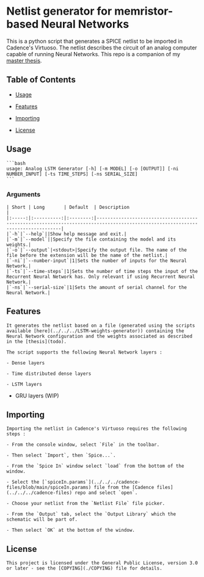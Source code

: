 # Netlist generator for memristor-based Neural Networks

This is a python script that generates a SPICE netlist to be imported in Cadence's Virtuoso. The netlist describes the circuit of an analog computer capable of running Neural Networks. This repo is a companion of my [master thesis](todo).


## Table of Contents

- [Usage](#usage)

- [Features](#features)

- [Importing](#importing)

- [License](#license)


## Usage

    ```bash
    usage: Analog LSTM Generator [-h] [-m MODEL] [-o [OUTPUT]] [-ni NUMBER_INPUT] [-ts TIME_STEPS] [-ns SERIAL_SIZE]
    ```

### Arguments

    | Short | Long       | Default  | Description                                                                                                                   |
    |:-----:|:----------:|:--------:|-------------------------------------------------------------------------------------------------------------------------------|
    |`-h`|`--help`||Show help message and exit.|
    |`-m`|`--model`||Specify the file containing the model and its weights.|
    |`-o`|`--output`|<stdout>|Specify the output file. The name of the file before the extension will be the name of the netlist.|
    |`-ni`|`--number-input`|1|Sets the number of inputs for the Neural Network.|
    |`-ts`|`--time-steps`|1|Sets the number of time steps the input of the Recurrent Neural Network has. Only relevant if using Recurrent Neural Network.|
    |`-ns`|`--serial-size`|1|Sets the amount of serial channel for the Neural Network.|

## Features

    It generates the netlist based on a file (generated using the scripts available [here](../../../LSTM-weights-generator)) containing the Neural Network configuration and the weights associated as described in the [thesis](todo).

    The script supports the following Neural Network layers :

    - Dense layers

    - Time distributed dense layers

    - LSTM layers

- GRU layers (WIP)


## Importing

    Importing the netlist in Cadence's Virtuoso requires the following steps :

    - From the console window, select `File` in the toolbar.

    - Then select `Import`, then `Spice...`.

    - From the `Spice In` window select `load` from the bottom of the window.

    - Select the [`spiceIn.params`](../../../cadence-files/blob/main/spiceIn.params) file from the [Cadence files](../../../cadence-files) repo and select `open`.

    - Choose your netlist from the `Netlist File` file picker.

    - From the `Output` tab, select the `Output Library` which the schematic will be part of.

    - Then select `OK` at the bottom of the window.

## License

    This project is licensed under the General Public License, version 3.0 or later - see the [COPYING](./COPYING) file for details.
